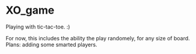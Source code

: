 # XO_game
Playing with tic-tac-toe. :)

For now, this includes the ability the play randomely, for any size of board.
Plans: adding some smarted players.
